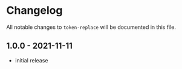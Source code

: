 # Changelog

All notable changes to `token-replace` will be documented in this file.

## 1.0.0 - 2021-11-11

- initial release

